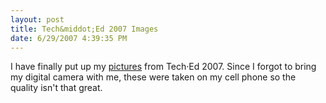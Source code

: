 ```yaml
---
layout: post
title: Tech&middot;Ed 2007 Images
date: 6/29/2007 4:39:35 PM
---
```


I have finally put up my [pictures](http://geekswithblogs.net/sdorman/gallery/6186.aspx) from Tech·Ed 2007. Since I forgot to bring my digital camera with me, these were taken on my cell phone so the quality isn't that great.

